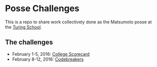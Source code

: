 # Posse Challenges
This is a repo to share work collectively done as the Matsumoto posse at the [Turing School](https://www.turing.io/).

## The challenges
* February 1-5, 2016: [College Scorecard](https://github.com/turingschool/posse_challenges/tree/master/college_scorecard)
* February 8-12, 2016: [Codebreakers](https://gist.github.com/mikedao/b855ac8a2ca21a00662f)

